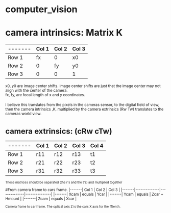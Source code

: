 # computer_vision

# camera intrinsics: Matrix K

|-------| Col 1 | Col 2 | Col 3 |
|-------|-------|-------|-------|
| Row 1 |  fx   |   0   |  x0   |
| Row 2 |  0    |  fy   |  y0   |
| Row 3 |  0    |   0   |   1   | 

<small>x0, y0 are image center shifts. Image center shifts are just that the image center may not align with the center of the camera. <br> </small>
<small> fx, fy, are focal length of x and y coordinates.</small> <br> <br>
<small> I believe this translates from the pixels in the cameras sensor, to the digital field of view, then the camera intrinsics ,K, multiplied by the camera extrinsics (Rw Tw) translates to the cameras world view.

# camera extrinsics: (cRw cTw) 

|-------| Col 1 | Col 2 | Col 3| Col 4 |
|-------|-------|-------|------|-------|
| Row 1 |  r11  |  r12  | r13  |  t1   |
| Row 2 |  r21  |  r22  | r23  |  t2   |
| Row 3 |  r31  |  r32  | r33  |  t3   |

<small> These matrices should be separated (the r's and the t's) and multiplied together </small>


#From camera frame to cars frame.
|-------|    Col 1     |    Col 2     |     Col 3     |
|-------|--------------|--------------|---------------|
|-------|    Xcam      |    equals    |     Ycar      |
|-------|    Ycam      |    equals    | Zcar + Hmount |
|-------|    Zcam      |    equals    |     Xcar      |  

<small> Camera frame to car frame. The optical axis Z is the cars X axis for the f1tenth. </small>
 
